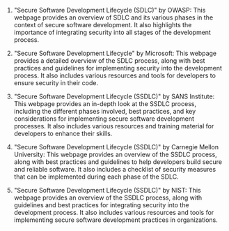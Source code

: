 

1. "Secure Software Development Lifecycle (SDLC)" by OWASP: This webpage provides an overview of SDLC and its various phases in the context of secure software development. It also highlights the importance of integrating security into all stages of the development process.

2. "Secure Software Development Lifecycle" by Microsoft: This webpage provides a detailed overview of the SDLC process, along with best practices and guidelines for implementing security into the development process. It also includes various resources and tools for developers to ensure security in their code.

3. "Secure Software Development Lifecycle (SSDLC)" by SANS Institute: This webpage provides an in-depth look at the SSDLC process, including the different phases involved, best practices, and key considerations for implementing secure software development processes. It also includes various resources and training material for developers to enhance their skills.

4. "Secure Software Development Lifecycle (SSDLC)" by Carnegie Mellon University: This webpage provides an overview of the SSDLC process, along with best practices and guidelines to help developers build secure and reliable software. It also includes a checklist of security measures that can be implemented during each phase of the SDLC.

5. "Secure Software Development Lifecycle (SSDLC)" by NIST: This webpage provides an overview of the SSDLC process, along with guidelines and best practices for integrating security into the development process. It also includes various resources and tools for implementing secure software development practices in organizations.